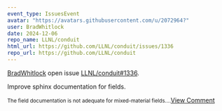 ```yaml
---
event_type: IssuesEvent
avatar: "https://avatars.githubusercontent.com/u/2072964?"
user: BradWhitlock
date: 2024-12-06
repo_name: LLNL/conduit
html_url: https://github.com/LLNL/conduit/issues/1336
repo_url: https://github.com/LLNL/conduit
---
```


<a href='https://github.com/BradWhitlock' target='_blank'>BradWhitlock</a> open issue <a href='https://github.com/LLNL/conduit/issues/1336' target='_blank'>LLNL/conduit#1336</a>.

<p>Improve sphinx documentation for fields.</p><small>The field documentation is not adequate for mixed-material fields....</small><a href='https://github.com/LLNL/conduit/issues/1336' target='_blank'>View Comment</a>